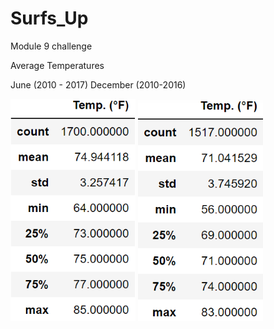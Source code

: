 # Surfs_Up
Module 9 challenge

Average Temperatures

June (2010 - 2017)     December (2010-2016)

![June_temperatures](June_Temp.png) 
![Dec_temperatures](Dec_Temp.png) 
